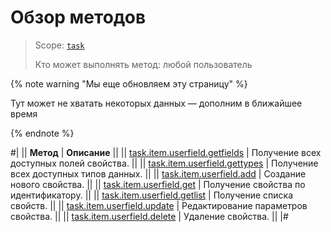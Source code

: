 # Обзор методов

> Scope: [`task`](../../scopes/permissions.md)
>
> Кто может выполнять метод: любой пользователь

{% note warning "Мы еще обновляем эту страницу" %}

Тут может не хватать некоторых данных — дополним в ближайшее время

{% endnote %}

#|
|| **Метод** | **Описание** ||
|| [task.item.userfield.getfields](./task-item-user-field-get-fields.md) | Получение всех доступных полей свойства. ||
|| [task.item.userfield.gettypes](./task-item-user-field-get-types.md) | Получение всех доступных типов данных. ||
|| [task.item.userfield.add](./task-item-user-field-add.md) | Создание нового свойства. ||
|| [task.item.userfield.get](./task-item-user-field-get.md) | Получение свойства по идентификатору. ||
|| [task.item.userfield.getlist](./task-item-user-field-get-list.md) | Получение списка свойств. ||
|| [task.item.userfield.update](./task-item-user-field-update.md) | Редактирование параметров свойства. ||
|| [task.item.userfield.delete](./task-item-user-field-delete.md) | Удаление свойства. ||
|#